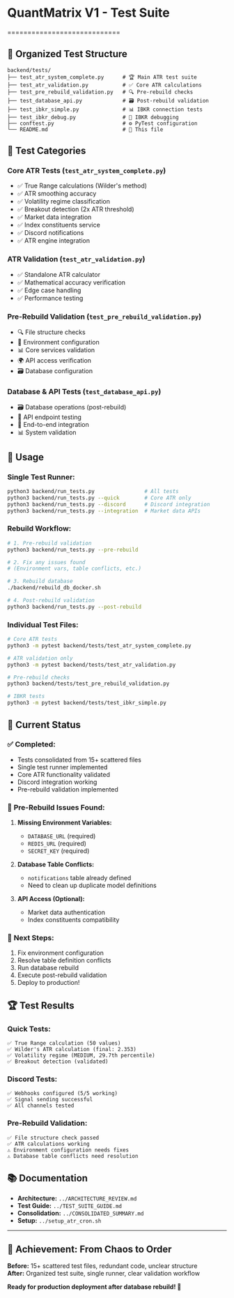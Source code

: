 # QuantMatrix V1 - Test Suite
============================

## 📁 **Organized Test Structure**

```
backend/tests/
├── test_atr_system_complete.py      # 🏆 Main ATR test suite
├── test_atr_validation.py           # ✅ Core ATR calculations  
├── test_pre_rebuild_validation.py   # 🔍 Pre-rebuild checks
├── test_database_api.py             # 🗃️ Post-rebuild validation
├── test_ibkr_simple.py              # 📊 IBKR connection tests
├── test_ibkr_debug.py               # 🔧 IBKR debugging
├── conftest.py                      # ⚙️ PyTest configuration
└── README.md                        # 📖 This file
```

## 🧪 **Test Categories**

### **Core ATR Tests** (`test_atr_system_complete.py`)
- ✅ True Range calculations (Wilder's method)
- ✅ ATR smoothing accuracy
- ✅ Volatility regime classification  
- ✅ Breakout detection (2x ATR threshold)
- ✅ Market data integration
- ✅ Index constituents service
- ✅ Discord notifications
- ✅ ATR engine integration

### **ATR Validation** (`test_atr_validation.py`)
- ✅ Standalone ATR calculator
- ✅ Mathematical accuracy verification
- ✅ Edge case handling
- ✅ Performance testing

### **Pre-Rebuild Validation** (`test_pre_rebuild_validation.py`)
- 🔍 File structure checks
- 🔧 Environment configuration
- 📊 Core services validation
- 🌍 API access verification
- 🗃️ Database configuration

### **Database & API Tests** (`test_database_api.py`)
- 🗃️ Database operations (post-rebuild)
- 🔌 API endpoint testing
- 🔗 End-to-end integration
- 📊 System validation

## 🚀 **Usage**

### **Single Test Runner:**
```bash
python3 backend/run_tests.py                # All tests
python3 backend/run_tests.py --quick        # Core ATR only
python3 backend/run_tests.py --discord      # Discord integration
python3 backend/run_tests.py --integration  # Market data APIs
```

### **Rebuild Workflow:**
```bash
# 1. Pre-rebuild validation
python3 backend/run_tests.py --pre-rebuild

# 2. Fix any issues found
# (Environment vars, table conflicts, etc.)

# 3. Rebuild database
./backend/rebuild_db_docker.sh

# 4. Post-rebuild validation  
python3 backend/run_tests.py --post-rebuild
```

### **Individual Test Files:**
```bash
# Core ATR tests
python3 -m pytest backend/tests/test_atr_system_complete.py

# ATR validation only
python3 -m pytest backend/tests/test_atr_validation.py

# Pre-rebuild checks
python3 backend/tests/test_pre_rebuild_validation.py

# IBKR tests
python3 -m pytest backend/tests/test_ibkr_simple.py
```

## 🎯 **Current Status**

### ✅ **Completed:**
- Tests consolidated from 15+ scattered files
- Single test runner implemented
- Core ATR functionality validated
- Discord integration working
- Pre-rebuild validation implemented

### 🔧 **Pre-Rebuild Issues Found:**
1. **Missing Environment Variables:**
   - `DATABASE_URL` (required)
   - `REDIS_URL` (required)  
   - `SECRET_KEY` (required)

2. **Database Table Conflicts:**
   - `notifications` table already defined
   - Need to clean up duplicate model definitions

3. **API Access (Optional):**
   - Market data authentication
   - Index constituents compatibility

### 🎯 **Next Steps:**
1. Fix environment configuration
2. Resolve table definition conflicts
3. Run database rebuild
4. Execute post-rebuild validation
5. Deploy to production!

## 🏆 **Test Results**

### **Quick Tests:**
```
✅ True Range calculation (50 values)
✅ Wilder's ATR calculation (final: 2.353)
✅ Volatility regime (MEDIUM, 29.7th percentile)  
✅ Breakout detection (validated)
```

### **Discord Tests:**
```
✅ Webhooks configured (5/5 working)
✅ Signal sending successful
✅ All channels tested
```

### **Pre-Rebuild Validation:**
```
✅ File structure check passed
✅ ATR calculations working
⚠️ Environment configuration needs fixes
⚠️ Database table conflicts need resolution
```

## 📚 **Documentation**

- **Architecture:** `../ARCHITECTURE_REVIEW.md`
- **Test Guide:** `../TEST_SUITE_GUIDE.md`  
- **Consolidation:** `../CONSOLIDATED_SUMMARY.md`
- **Setup:** `../setup_atr_cron.sh`

---

## 🎉 **Achievement: From Chaos to Order**

**Before:** 15+ scattered test files, redundant code, unclear structure  
**After:** Organized test suite, single runner, clear validation workflow

**Ready for production deployment after database rebuild! 🚀** 
